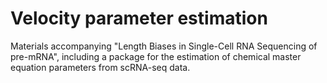 # Velocity parameter estimation

Materials accompanying "Length Biases in Single-Cell RNA Sequencing of pre-mRNA", including a package for the estimation of chemical master equation parameters from scRNA-seq data.
